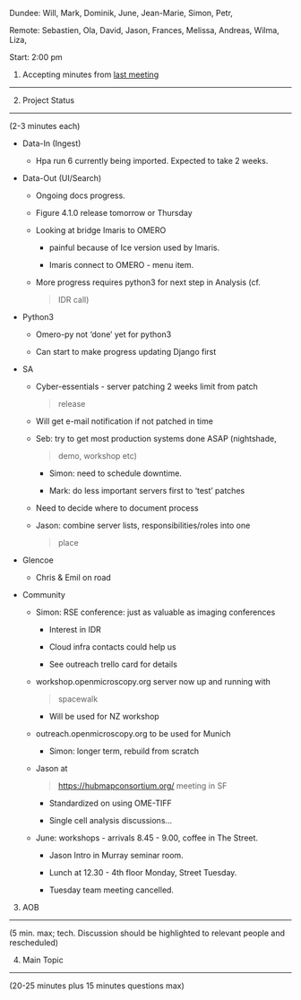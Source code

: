 Dundee: Will, Mark, Dominik, June, Jean-Marie, Simon, Petr,

Remote: Sebastien, Ola, David, Jason, Frances, Melissa, Andreas, Wilma,
Liza,

Start: 2:00 pm

1. Accepting minutes from [<u>last meeting</u>](https://drive.google.com/open?id=1TndXeC3wQSZVEaB5ZGpEAaPRl1QAufSI)
-------------------------------------------------------------------------------------------------------------------

2. Project Status
-----------------

(2-3 minutes each)

-   Data-In (Ingest)

    -   Hpa run 6 currently being imported. Expected to take 2 weeks.

-   Data-Out (UI/Search)

    -   Ongoing docs progress.

    -   Figure 4.1.0 release tomorrow or Thursday

    -   Looking at bridge Imaris to OMERO

        -   painful because of Ice version used by Imaris.

        -   Imaris connect to OMERO - menu item.

    -   More progress requires python3 for next step in Analysis (cf.
        > IDR call)

-   Python3

    -   Omero-py not ‘done’ yet for python3

    -   Can start to make progress updating Django first

-   SA

    -   Cyber-essentials - server patching 2 weeks limit from patch
        > release

    -   Will get e-mail notification if not patched in time

    -   Seb: try to get most production systems done ASAP (nightshade,
        > demo, workshop etc)

        -   Simon: need to schedule downtime.

        -   Mark: do less important servers first to ‘test’ patches

    -   Need to decide where to document process

    -   Jason: combine server lists, responsibilities/roles into one
        > place

-   Glencoe

    -   Chris & Emil on road

-   Community

    -   Simon: RSE conference: just as valuable as imaging conferences

        -   Interest in IDR

        -   Cloud infra contacts could help us

        -   See outreach trello card for details

    -   workshop.openmicroscopy.org server now up and running with
        > spacewalk

        -   Will be used for NZ workshop

    -   outreach.openmicroscopy.org to be used for Munich

        -   Simon: longer term, rebuild from scratch

    -   Jason at
        > [<u>https://hubmapconsortium.org/</u>](https://hubmapconsortium.org/)
        > meeting in SF

        -   Standardized on using OME-TIFF

        -   Single cell analysis discussions…

    -   June: workshops - arrivals 8.45 - 9.00, coffee in The Street.

        -   Jason Intro in Murray seminar room.

        -   Lunch at 12.30 - 4th floor Monday, Street Tuesday.

        -   Tuesday team meeting cancelled.

3. AOB
------

(5 min. max; tech. Discussion should be highlighted to relevant people
and rescheduled)

4. Main Topic
-------------

(20-25 minutes plus 15 minutes questions max)
